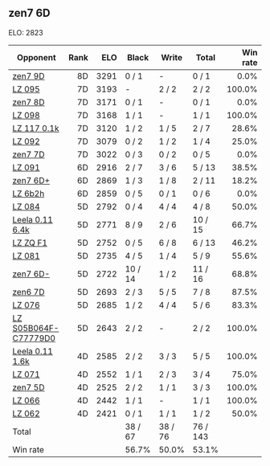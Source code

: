 ## zen7 6D ##

ELO: 2823

Opponent | Rank | ELO | Black | Write | Total | Win rate
---------|-----:|----:|-------|-------|-------|-------:
[zen7 9D](zen7%209D.md) | 8D | 3291 | 0 / 1 | - | 0 / 1 | 0.0%
[LZ 095](LZ%20095.md) | 7D | 3193 | - | 2 / 2 | 2 / 2 | 100.0%
[zen7 8D](zen7%208D.md) | 7D | 3171 | 0 / 1 | - | 0 / 1 | 0.0%
[LZ 098](LZ%20098.md) | 7D | 3168 | 1 / 1 | - | 1 / 1 | 100.0%
[LZ 117 0.1k](LZ%20117%200.1k.md) | 7D | 3120 | 1 / 2 | 1 / 5 | 2 / 7 | 28.6%
[LZ 092](LZ%20092.md) | 7D | 3079 | 0 / 2 | 1 / 2 | 1 / 4 | 25.0%
[zen7 7D](zen7%207D.md) | 7D | 3022 | 0 / 3 | 0 / 2 | 0 / 5 | 0.0%
[LZ 091](LZ%20091.md) | 6D | 2916 | 2 / 7 | 3 / 6 | 5 / 13 | 38.5%
[zen7 6D+](zen7%206D+.md) | 6D | 2869 | 1 / 3 | 1 / 8 | 2 / 11 | 18.2%
[LZ 6b2h](LZ%206b2h.md) | 6D | 2859 | 0 / 5 | 0 / 1 | 0 / 6 | 0.0%
[LZ 084](LZ%20084.md) | 5D | 2792 | 0 / 4 | 4 / 4 | 4 / 8 | 50.0%
[Leela 0.11 6.4k](Leela%200.11%206.4k.md) | 5D | 2771 | 8 / 9 | 2 / 6 | 10 / 15 | 66.7%
[LZ ZQ F1](LZ%20ZQ%20F1.md) | 5D | 2752 | 0 / 5 | 6 / 8 | 6 / 13 | 46.2%
[LZ 081](LZ%20081.md) | 5D | 2735 | 4 / 5 | 1 / 4 | 5 / 9 | 55.6%
[zen7 6D-](zen7%206D-.md) | 5D | 2722 | 10 / 14 | 1 / 2 | 11 / 16 | 68.8%
[zen6 7D](zen6%207D.md) | 5D | 2693 | 2 / 3 | 5 / 5 | 7 / 8 | 87.5%
[LZ 076](LZ%20076.md) | 5D | 2685 | 1 / 2 | 4 / 4 | 5 / 6 | 83.3%
[LZ S05B064F-C77779D0](LZ%20S05B064F-C77779D0.md) | 5D | 2643 | 2 / 2 | - | 2 / 2 | 100.0%
[Leela 0.11 1.6k](Leela%200.11%201.6k.md) | 4D | 2585 | 2 / 2 | 3 / 3 | 5 / 5 | 100.0%
[LZ 071](LZ%20071.md) | 4D | 2552 | 1 / 1 | 2 / 3 | 3 / 4 | 75.0%
[zen7 5D](zen7%205D.md) | 4D | 2525 | 2 / 2 | 1 / 1 | 3 / 3 | 100.0%
[LZ 066](LZ%20066.md) | 4D | 2442 | 1 / 1 | - | 1 / 1 | 100.0%
[LZ 062](LZ%20062.md) | 4D | 2421 | 0 / 1 | 1 / 1 | 1 / 2 | 50.0%
Total | | | 38 / 67 | 38 / 76 | 76 / 143 | 
Win rate| | | 56.7% | 50.0% | 53.1% | 
